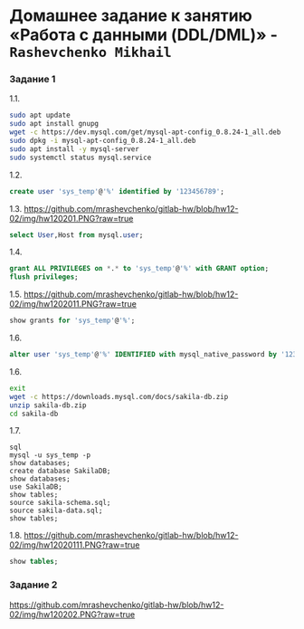 # Домашнее задание к занятию «Работа с данными (DDL/DML)» - `Rashevchenko Mikhail`

### Задание 1
1.1. 
```sh
sudo apt update
sudo apt install gnupg
wget -c https://dev.mysql.com/get/mysql-apt-config_0.8.24-1_all.deb
sudo dpkg -i mysql-apt-config_0.8.24-1_all.deb
sudo apt install -y mysql-server
sudo systemctl status mysql.service
```
1.2. 
```sql
create user 'sys_temp'@'%' identified by '123456789';
```
1.3. 
https://github.com/mrashevchenko/gitlab-hw/blob/hw12-02/img/hw120201.PNG?raw=true
```sql
select User,Host from mysql.user;
```
1.4. 
```sql
grant ALL PRIVILEGES on *.* to 'sys_temp'@'%' with GRANT option;
flush privileges;
```
1.5.
https://github.com/mrashevchenko/gitlab-hw/blob/hw12-02/img/hw1202011.PNG?raw=true
```sql
show grants for 'sys_temp'@'%';
```
1.6. 
```sql
alter user 'sys_temp'@'%' IDENTIFIED with mysql_native_password by '123456789';
```
1.6.
```sh
exit
wget -c https://downloads.mysql.com/docs/sakila-db.zip
unzip sakila-db.zip
cd sakila-db
```
1.7. 
```
sql
mysql -u sys_temp -p
show databases;
create database SakilaDB;
show databases;
use SakilaDB;
show tables;
source sakila-schema.sql;
source sakila-data.sql;
show tables;
```
1.8. 
https://github.com/mrashevchenko/gitlab-hw/blob/hw12-02/img/hw12020111.PNG?raw=true
```sql
show tables;
```

### Задание 2
https://github.com/mrashevchenko/gitlab-hw/blob/hw12-02/img/hw120202.PNG?raw=true
